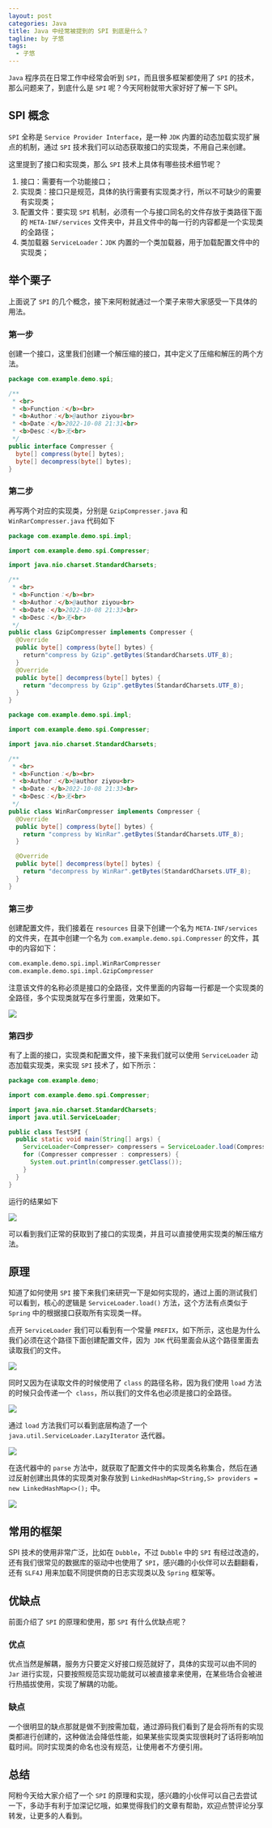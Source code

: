 ```yaml
---
layout: post
categories: Java
title: Java 中经常被提到的 SPI 到底是什么？
tagline: by 子悠
tags: 
  - 子悠
---
```


`Java` 程序员在日常工作中经常会听到 `SPI`，而且很多框架都使用了 `SPI` 的技术，那么问题来了，到底什么是 `SPI` 呢？今天阿粉就带大家好好了解一下 SPI。

<!--more-->

## SPI 概念

`SPI` 全称是 `Service Provider Interface`，是一种 `JDK` 内置的动态加载实现扩展点的机制，通过 `SPI` 技术我们可以动态获取接口的实现类，不用自己来创建。

这里提到了接口和实现类，那么 `SPI` 技术上具体有哪些技术细节呢？

1. 接口：需要有一个功能接口；
2. 实现类：接口只是规范，具体的执行需要有实现类才行，所以不可缺少的需要有实现类；
3. 配置文件：要实现 `SPI` 机制，必须有一个与接口同名的文件存放于类路径下面的  `META-INF/services` 文件夹中，并且文件中的每一行的内容都是一个实现类的全路径；
4. 类加载器 `ServiceLoader`：`JDK` 内置的一个类加载器，用于加载配置文件中的实现类；

## 举个栗子

上面说了 `SPI` 的几个概念，接下来阿粉就通过一个栗子来带大家感受一下具体的用法。

### 第一步

创建一个接口，这里我们创建一个解压缩的接口，其中定义了压缩和解压的两个方法。

```java
package com.example.demo.spi;

/**
 * <br>
 * <b>Function：</b><br>
 * <b>Author：</b>@author ziyou<br>
 * <b>Date：</b>2022-10-08 21:31<br>
 * <b>Desc：</b>无<br>
 */
public interface Compresser {
  byte[] compress(byte[] bytes);
  byte[] decompress(byte[] bytes);
}
```

### 第二步

再写两个对应的实现类，分别是 `GzipCompresser.java` 和 `WinRarCompresser.java` 代码如下

```java
package com.example.demo.spi.impl;

import com.example.demo.spi.Compresser;

import java.nio.charset.StandardCharsets;

/**
 * <br>
 * <b>Function：</b><br>
 * <b>Author：</b>@author ziyou<br>
 * <b>Date：</b>2022-10-08 21:33<br>
 * <b>Desc：</b>无<br>
 */
public class GzipCompresser implements Compresser {
  @Override
  public byte[] compress(byte[] bytes) {
    return"compress by Gzip".getBytes(StandardCharsets.UTF_8);
  }
  @Override
  public byte[] decompress(byte[] bytes) {
    return "decompress by Gzip".getBytes(StandardCharsets.UTF_8);
  }
}
```

```java
package com.example.demo.spi.impl;

import com.example.demo.spi.Compresser;

import java.nio.charset.StandardCharsets;

/**
 * <br>
 * <b>Function：</b><br>
 * <b>Author：</b>@author ziyou<br>
 * <b>Date：</b>2022-10-08 21:33<br>
 * <b>Desc：</b>无<br>
 */
public class WinRarCompresser implements Compresser {
  @Override
  public byte[] compress(byte[] bytes) {
    return "compress by WinRar".getBytes(StandardCharsets.UTF_8);
  }

  @Override
  public byte[] decompress(byte[] bytes) {
    return "decompress by WinRar".getBytes(StandardCharsets.UTF_8);
  }
}

```

### 第三步

创建配置文件，我们接着在 `resources` 目录下创建一个名为 `META-INF/services` 的文件夹，在其中创建一个名为 `com.example.demo.spi.Compresser` 的文件，其中的内容如下：

```txt
com.example.demo.spi.impl.WinRarCompresser
com.example.demo.spi.impl.GzipCompresser
```

注意该文件的名称必须是接口的全路径，文件里面的内容每一行都是一个实现类的全路径，多个实现类就写在多行里面，效果如下。

![](https://tva1.sinaimg.cn/large/008vxvgGgy1h6zf4deazjj31nv0u0tcj.jpg)

### 第四步

有了上面的接口，实现类和配置文件，接下来我们就可以使用 `ServiceLoader` 动态加载实现类，来实现 `SPI` 技术了，如下所示：

```java
package com.example.demo;

import com.example.demo.spi.Compresser;

import java.nio.charset.StandardCharsets;
import java.util.ServiceLoader;

public class TestSPI {
  public static void main(String[] args) {
    ServiceLoader<Compresser> compressers = ServiceLoader.load(Compresser.class);
    for (Compresser compresser : compressers) {
      System.out.println(compresser.getClass());
    }
  }
}

```

运行的结果如下

![](https://tva1.sinaimg.cn/large/008vxvgGgy1h6zf46qcobj312209wgmj.jpg)

可以看到我们正常的获取到了接口的实现类，并且可以直接使用实现类的解压缩方法。

## 原理

知道了如何使用 `SPI` 接下来我们来研究一下是如何实现的，通过上面的测试我们可以看到，核心的逻辑是 `ServiceLoader.load()` 方法，这个方法有点类似于 `Spring` 中的根据接口获取所有实现类一样。

点开 `ServiceLoader` 我们可以看到有一个常量 `PREFIX`，如下所示，这也是为什么我们必须在这个路径下面创建配置文件，因为` JDK` 代码里面会从这个路径里面去读取我们的文件。

![](https://tva1.sinaimg.cn/large/008vxvgGgy1h6zf4l4c4rj316a0bgwfr.jpg)

同时又因为在读取文件的时候使用了 `class` 的路径名称，因为我们使用 `load` 方法的时候只会传递一个` class`，所以我们的文件名也必须是接口的全路径。

![](https://tva1.sinaimg.cn/large/008vxvgGgy1h6zf4ox0fwj319s0m077e.jpg)

通过 `load` 方法我们可以看到底层构造了一个 `java.util.ServiceLoader.LazyIterator` 迭代器。

![](https://tva1.sinaimg.cn/large/008vxvgGgy1h6zf4vrn3dj311y07cdgh.jpg)

在迭代器中的 `parse` 方法中，就获取了配置文件中的实现类名称集合，然后在通过反射创建出具体的实现类对象存放到 `LinkedHashMap<String,S> providers = new LinkedHashMap<>();` 中。

![](https://tva1.sinaimg.cn/large/008vxvgGgy1h6zf50llwrj318j0u0jxm.jpg)

## 常用的框架

SPI 技术的使用非常广泛，比如在 `Dubble`，不过 `Dubble` 中的 `SPI` 有经过改造的，还有我们很常见的数据库的驱动中也使用了 `SPI`，感兴趣的小伙伴可以去翻翻看，还有 `SLF4J` 用来加载不同提供商的日志实现类以及 `Spring` 框架等。

## 优缺点

前面介绍了 `SPI` 的原理和使用，那 `SPI` 有什么优缺点呢？

### 优点

优点当然是解耦，服务方只要定义好接口规范就好了，具体的实现可以由不同的 `Jar` 进行实现，只要按照规范实现功能就可以被直接拿来使用，在某些场合会被进行热插拔使用，实现了解耦的功能。

### 缺点

一个很明显的缺点那就是做不到按需加载，通过源码我们看到了是会将所有的实现类都进行创建的，这种做法会降低性能，如果某些实现类实现很耗时了话将影响加载时间。同时实现类的命名也没有规范，让使用者不方便引用。

## 总结

阿粉今天给大家介绍了一个 `SPI` 的原理和实现，感兴趣的小伙伴可以自己去尝试一下，多动手有利于加深记忆哦，如果觉得我们的文章有帮助，欢迎点赞评论分享转发，让更多的人看到。

